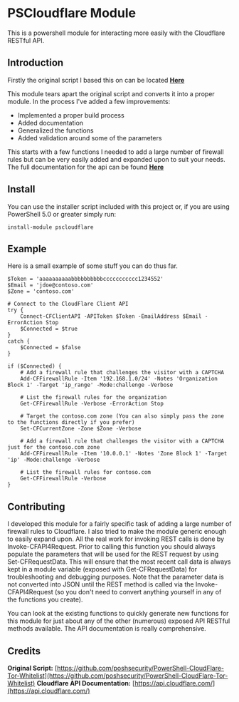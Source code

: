 # PSCloudflare Module

This is a powershell module for interacting more easily with the Cloudflare RESTful API.

## Introduction
Firstly the original script I based this on can be located **[Here](https://github.com/poshsecurity/PowerShell-CloudFlare-Tor-Whitelist)**

This module tears apart the original script and converts it into a proper module. In the process I've added a few improvements:
- Implemented a proper build process
- Added documentation
- Generalized the functions
- Added validation around some of the parameters

This starts with a few functions I needed to add a large number of firewall rules but can be very easily added and expanded upon to suit your needs. The full documentation for the api can be found **[Here](https://api.cloudflare.com/)**

## Install
You can use the installer script included with this project or, if you are using PowerShell 5.0 or greater simply run:

`install-module pscloudflare`

## Example
Here is a small example of some stuff you can do thus far.
```
$Token = 'aaaaaaaaaabbbbbbbbbbccccccccccc1234552'
$Email = 'jdoe@contoso.com'
$Zone = 'contoso.com'

# Connect to the CloudFlare Client API
try {
    Connect-CFClientAPI -APIToken $Token -EmailAddress $Email -ErrorAction Stop
    $Connected = $true
}
catch {
    $Connected = $false
}

if ($Connected) {
    # Add a firewall rule that challenges the visitor with a CAPTCHA 
    Add-CFFirewallRule -Item '192.168.1.0/24' -Notes 'Organization Block 1' -Target 'ip_range' -Mode:challenge -Verbose

    # List the firewall rules for the organization
    Get-CFFirewallRule -Verbose -ErrorAction Stop

    # Target the contoso.com zone (You can also simply pass the zone to the functions directly if you prefer)
    Set-CFCurrentZone -Zone $Zone -Verbose

    # Add a firewall rule that challenges the visitor with a CAPTCHA just for the contoso.com zone
    Add-CFFirewallRule -Item '10.0.0.1' -Notes 'Zone Block 1' -Target 'ip' -Mode:challenge -Verbose

    # List the firewall rules for contoso.com
    Get-CFFirewallRule -Verbose
}
```

## Contributing
I developed this module for a fairly specific task of adding a large number of firewall rules to Cloudflare. I also tried to make the module generic enough to easily expand upon. All the real work for invoking REST calls is done by Invoke-CFAPI4Request. Prior to calling this function you should always populate the parameters that will be used for the REST request by using Set-CFRequestData. This will ensure that the most recent call data is always kept in a module variable (exposed with Get-CFRequestData) for troubleshooting and debugging purposes. Note that the parameter data is not converted into JSON until the REST method is called via the Invoke-CFAPI4Request (so you don't need to convert anything yourself in any of the functions you create).

You can look at the existing functions to quickly generate new functions for this module for just about any of the other (numerous) exposed API RESTful methods available. The API documentation is really comprehensive.

## Credits
**Original Script:** [https://github.com/poshsecurity/PowerShell-CloudFlare-Tor-Whitelist](https://github.com/poshsecurity/PowerShell-CloudFlare-Tor-Whitelist)
**Cloudflare API Documentation:** [https://api.cloudflare.com/](https://api.cloudflare.com/)